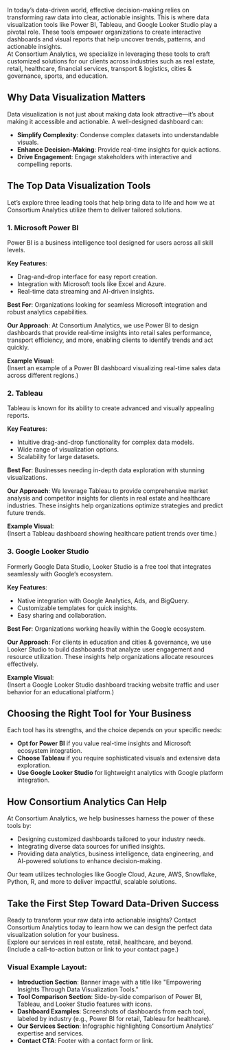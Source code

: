 In today’s data-driven world, effective decision-making relies on transforming raw data into clear, actionable insights. This is where data visualization tools like Power BI, Tableau, and Google Looker Studio play a pivotal role. These tools empower organizations to create interactive dashboards and visual reports that help uncover trends, patterns, and actionable insights.  
At Consortium Analytics, we specialize in leveraging these tools to craft customized solutions for our clients across industries such as real estate, retail, healthcare, financial services, transport & logistics, cities & governance, sports, and education.

## Why Data Visualization Matters

Data visualization is not just about making data look attractive—it’s about making it accessible and actionable. A well-designed dashboard can:

- **Simplify Complexity**: Condense complex datasets into understandable visuals.
- **Enhance Decision-Making**: Provide real-time insights for quick actions.
- **Drive Engagement**: Engage stakeholders with interactive and compelling reports.

## The Top Data Visualization Tools

Let’s explore three leading tools that help bring data to life and how we at Consortium Analytics utilize them to deliver tailored solutions.

### 1. Microsoft Power BI

Power BI is a business intelligence tool designed for users across all skill levels.

**Key Features**:

- Drag-and-drop interface for easy report creation.
- Integration with Microsoft tools like Excel and Azure.
- Real-time data streaming and AI-driven insights.

**Best For**: Organizations looking for seamless Microsoft integration and robust analytics capabilities.

**Our Approach**: At Consortium Analytics, we use Power BI to design dashboards that provide real-time insights into retail sales performance, transport efficiency, and more, enabling clients to identify trends and act quickly.

**Example Visual**:  
(Insert an example of a Power BI dashboard visualizing real-time sales data across different regions.)

### 2. Tableau

Tableau is known for its ability to create advanced and visually appealing reports.

**Key Features**:

- Intuitive drag-and-drop functionality for complex data models.
- Wide range of visualization options.
- Scalability for large datasets.

**Best For**: Businesses needing in-depth data exploration with stunning visualizations.

**Our Approach**: We leverage Tableau to provide comprehensive market analysis and competitor insights for clients in real estate and healthcare industries. These insights help organizations optimize strategies and predict future trends.

**Example Visual**:  
(Insert a Tableau dashboard showing healthcare patient trends over time.)

### 3. Google Looker Studio

Formerly Google Data Studio, Looker Studio is a free tool that integrates seamlessly with Google’s ecosystem.

**Key Features**:

- Native integration with Google Analytics, Ads, and BigQuery.
- Customizable templates for quick insights.
- Easy sharing and collaboration.

**Best For**: Organizations working heavily within the Google ecosystem.

**Our Approach**: For clients in education and cities & governance, we use Looker Studio to build dashboards that analyze user engagement and resource utilization. These insights help organizations allocate resources effectively.

**Example Visual**:  
(Insert a Google Looker Studio dashboard tracking website traffic and user behavior for an educational platform.)

## Choosing the Right Tool for Your Business

Each tool has its strengths, and the choice depends on your specific needs:

- **Opt for Power BI** if you value real-time insights and Microsoft ecosystem integration.
- **Choose Tableau** if you require sophisticated visuals and extensive data exploration.
- **Use Google Looker Studio** for lightweight analytics with Google platform integration.

## How Consortium Analytics Can Help

At Consortium Analytics, we help businesses harness the power of these tools by:

- Designing customized dashboards tailored to your industry needs.
- Integrating diverse data sources for unified insights.
- Providing data analytics, business intelligence, data engineering, and AI-powered solutions to enhance decision-making.

Our team utilizes technologies like Google Cloud, Azure, AWS, Snowflake, Python, R, and more to deliver impactful, scalable solutions.

## Take the First Step Toward Data-Driven Success

Ready to transform your raw data into actionable insights? Contact Consortium Analytics today to learn how we can design the perfect data visualization solution for your business.  
Explore our services in real estate, retail, healthcare, and beyond.  
(Include a call-to-action button or link to your contact page.)

### Visual Example Layout:

- **Introduction Section**: Banner image with a title like "Empowering Insights Through Data Visualization Tools."
- **Tool Comparison Section**: Side-by-side comparison of Power BI, Tableau, and Looker Studio features with icons.
- **Dashboard Examples**: Screenshots of dashboards from each tool, labeled by industry (e.g., Power BI for retail, Tableau for healthcare).
- **Our Services Section**: Infographic highlighting Consortium Analytics’ expertise and services.
- **Contact CTA**: Footer with a contact form or link.
